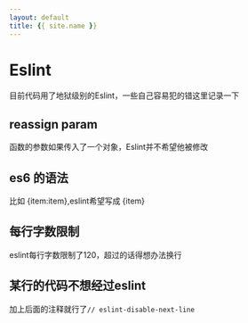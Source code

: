 ```yaml
---
layout: default
title: {{ site.name }}
---
```

# Eslint
目前代码用了地狱级别的Eslint，一些自己容易犯的错这里记录一下

## reassign param
函数的参数如果传入了一个对象，Eslint并不希望他被修改

## es6 的语法
比如 {item:item},eslint希望写成 {item}

## 每行字数限制
eslint每行字数限制了120，超过的话得想办法换行

## 某行的代码不想经过eslint
加上后面的注释就行了`// eslint-disable-next-line`